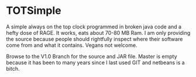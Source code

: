 # TOTSimple
A simple always on the top clock programmed in broken java code and a hefty dose of RAGE. It works, eats about 70-80 MB Ram. I am only providing the source because people should rightfully inspect where their software come from and what it contains. Vegans not welcome.

Browse to the V1.0 Branch for the source and JAR file. Master is empty because it has been to many years since I last used GIT and netbeans is a bitch.
